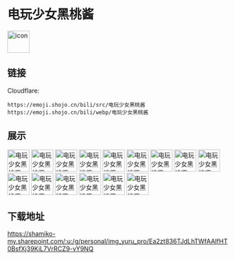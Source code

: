 # 电玩少女黑桃酱
<img src="https://emoji.shojo.cn/bili/src/电玩少女黑桃酱/icon.png" width="50" height="50" alt="icon">

## 链接
Cloudflare:
```
https://emoji.shojo.cn/bili/src/电玩少女黑桃酱
https://emoji.shojo.cn/bili/webp/电玩少女黑桃酱
```
## 展示
<img src="https://emoji.shojo.cn/bili/src/电玩少女黑桃酱/电玩少女黑桃酱-问号.png" width="50" height="50" alt="电玩少女黑桃酱-问号">
<img src="https://emoji.shojo.cn/bili/src/电玩少女黑桃酱/电玩少女黑桃酱-好好好.png" width="50" height="50" alt="电玩少女黑桃酱-好好好">
<img src="https://emoji.shojo.cn/bili/src/电玩少女黑桃酱/电玩少女黑桃酱-讨口子.png" width="50" height="50" alt="电玩少女黑桃酱-讨口子">
<img src="https://emoji.shojo.cn/bili/src/电玩少女黑桃酱/电玩少女黑桃酱-晒猫猫.png" width="50" height="50" alt="电玩少女黑桃酱-晒猫猫">
<img src="https://emoji.shojo.cn/bili/src/电玩少女黑桃酱/电玩少女黑桃酱-捞捞.png" width="50" height="50" alt="电玩少女黑桃酱-捞捞">
<img src="https://emoji.shojo.cn/bili/src/电玩少女黑桃酱/电玩少女黑桃酱-切.png" width="50" height="50" alt="电玩少女黑桃酱-切">
<img src="https://emoji.shojo.cn/bili/src/电玩少女黑桃酱/电玩少女黑桃酱-角落画圈圈.png" width="50" height="50" alt="电玩少女黑桃酱-角落画圈圈">
<img src="https://emoji.shojo.cn/bili/src/电玩少女黑桃酱/电玩少女黑桃酱-喵？.png" width="50" height="50" alt="电玩少女黑桃酱-喵？">
<img src="https://emoji.shojo.cn/bili/src/电玩少女黑桃酱/电玩少女黑桃酱-嗯嗯.png" width="50" height="50" alt="电玩少女黑桃酱-嗯嗯">
<img src="https://emoji.shojo.cn/bili/src/电玩少女黑桃酱/电玩少女黑桃酱-mua.png" width="50" height="50" alt="电玩少女黑桃酱-mua">
<img src="https://emoji.shojo.cn/bili/src/电玩少女黑桃酱/电玩少女黑桃酱-妈咪.png" width="50" height="50" alt="电玩少女黑桃酱-妈咪">
<img src="https://emoji.shojo.cn/bili/src/电玩少女黑桃酱/电玩少女黑桃酱-收.png" width="50" height="50" alt="电玩少女黑桃酱-收">
<img src="https://emoji.shojo.cn/bili/src/电玩少女黑桃酱/电玩少女黑桃酱-蹲蹲.png" width="50" height="50" alt="电玩少女黑桃酱-蹲蹲">
<img src="https://emoji.shojo.cn/bili/src/电玩少女黑桃酱/电玩少女黑桃酱-前十.png" width="50" height="50" alt="电玩少女黑桃酱-前十">
<img src="https://emoji.shojo.cn/bili/src/电玩少女黑桃酱/电玩少女黑桃酱-恭喜.png" width="50" height="50" alt="电玩少女黑桃酱-恭喜">

## 下载地址

https://shamiko-my.sharepoint.com/:u:/g/personal/img_yuru_pro/Ea2zt836TJdLhTWfAAIfHT0BsfXj39KiL7VrRCZ9-vY9NQ